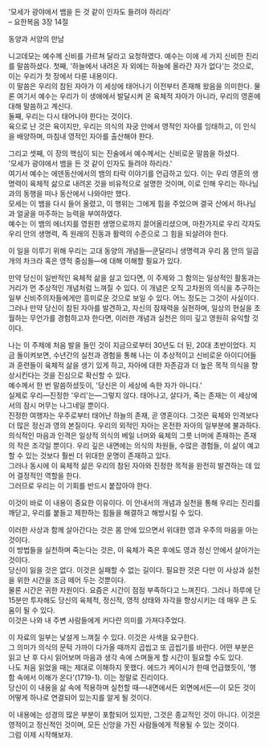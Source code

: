 '모세가 광야에서 뱀을 든 것 같이 인자도 들려야 하리라'  
– 요한복음 3장 14절

동양과 서양의 만남

니고데모는 예수께 신비를 가르쳐 달라고 요청하였다. 예수는 이에 세 가지 신비한 진리를 말씀하셨다. 첫째, '하늘에서 내려온 자 외에는 하늘에 올라간 자가 없다'는 것으로, 이는 우리가 첫 장에서 다룬 내용이다.  
이 말씀은 우리의 참된 자아가 이 세상에 태어나기 이전부터 존재해 왔음을 의미한다. 물론 여기서 예수는 우리가 이 생애에서 발달시켜 온 육체적 자아가 아니라, 우리의 영혼에 대해 말씀하고 계신다.  
둘째, 우리는 다시 태어나야 한다는 것이다.  
육으로 난 것은 육이지만, 우리는 의식의 자궁 안에서 영적인 자아를 잉태하고, 이 인식을 배양하며, 마침내 영적인 자아를 출산해야 한다.  

그리고 셋째, 이 장의 핵심이 되는 진술에서 예수께서는 신비로운 말씀을 하셨다.  
'모세가 광야에서 뱀을 든 것 같이 인자도 들려야 하리라.'  
여기서 예수는 에덴동산에서의 뱀의 타락 이야기를 언급하고 있다. 이는 우리 영혼의 생명력이 육체적 삶으로 내려온 것을 비유적으로 설명한 것이며, 이로 인해 우리는 하나님과의 동행을 떠나 동산에서 나와야만 했다.  
모세는 이 뱀을 다시 들어 올렸고, 이 행위는 그에게 힘을 주었으며 결국 산에서 하나님과 얼굴을 마주하는 능력을 부여하였다.  
예수는 이 뱀의 에너지를 영원한 생명으로까지 끌어올리셨으며, 마찬가지로 우리 각자도 우리 안의 생명력, 즉 원래의 진동과 활력의 수준으로 그 힘을 되살려야 한다.  

이 일을 이루기 위해 우리는 고대 동양의 개념들—쿤달리니 생명력과 우리 몸 안의 일곱 개의 차크라 혹은 영적 중심들—에 대해 이해할 필요가 있다.

만약 당신이 일반적인 육체적 삶을 살고 있다면, 이 주제와 그 함의는 일상적인 활동과는 거리가 먼 추상적인 개념처럼 느껴질 수 있다. 이 개념은 오직 고차원의 의식을 추구하는 일부 신비주의자들에게만 흥미로운 것으로 보일 수 있다. 어느 정도는 그것이 사실이다. 그러나 만약 당신이 참된 자아를 발견하고, 자신의 잠재력을 실현하며, 일상의 현실을 초월하는 무언가를 경험하고자 한다면, 이러한 개념과 실천은 의미 깊고 영원히 유익할 것이다.

나는 이 주제에 처음 발을 들인 것이 지금으로부터 30년도 더 된, 20대 초반이었다. 지금 돌이켜보면, 수년간의 실천과 경험을 통해 나는 이 추상적이고 신비로운 아이디어들과 훈련들이 육체적 삶을 생기 있게 하고, 자아에 대한 자존감과 더 높은 목적 의식을 향상시킨다는 것을 진심으로 확신할 수 있다.  
예수께서 한 번 말씀하셨듯이, '당신은 이 세상에 속한 자가 아니다.'  
실제로 우리—진정한 '우리'는—그렇지 않다. 태어나고, 살다가, 죽는 존재는 이 세상에서의 잠시 머무는 나그네일 뿐이다.  
진정한 여행자는 우주로부터 태어난 하늘의 존재, 곧 영혼이다. 그것은 육체와 인격보다 더 많은 정신과 영의 본질이다. 우리의 외적인 자아는 온전한 자아의 일부분에 불과하다. 의식적인 마음과 인격은 일상적 의식의 베일 너머와 육체의 그릇 너머에 존재하는 존재의 작은 조각일 뿐이다. 우리 깊은 내면에는 의식의 차원들, 수많은 경험들, 이 삶이 예고할 수 있는 것보다 훨씬 더 위대한 운명이 존재하고 있다.  
그러나 동시에 이 육체적 삶은 우리의 참된 자아와 진정한 목적을 완전히 발견하는 데 있어 결정적인 역할을 한다.  
그러므로 우리는 이 기회를 반드시 붙잡아야 한다.

이것이 바로 이 내용이 중요한 이유이다. 이 안내서의 개념과 실천을 통해 우리는 진리를 깨닫고, 우리를 붙들고 제한하는 힘들을 해결하고 해방시킬 수 있다.

이러한 사상과 함께 살아간다는 것은 몸 안에 있으면서 위대한 영과 우주의 마음을 아는 것이다.  
이 방법들을 실천하며 죽는다는 것은, 이 육체가 죽은 후에도 영과 정신 안에서 살아가는 것이다.  
당신이 잃을 것은 없다. 이것은 실패할 수 없는 길이다. 필요한 것은 다만 이 사상과 실천을 위한 시간을 조금 떼어 두는 것뿐이다.  
물론 시간은 귀한 자원이다. 요즘은 시간이 점점 부족하다고 느껴진다. 그러나 하루에 단 15분만 투자해도 당신의 육체적, 정신적, 영적 상태와 자각을 향상시키는 데 매우 큰 도움이 될 수 있다.  
이것은 나와 내 주변 사람들에게 커다란 의미를 가져다주었다.

이 자료의 일부는 낯설게 느껴질 수 있다. 이것은 사색을 요구한다.  
그 의미가 의식의 문턱 가까이 다가올 때까지 곱씹고 또 곱씹기를 바란다. 어떤 부분은 읽고 난 후 다시 읽어보며 마음과 생각 속에 스며들게 할 시간이 필요할 수도 있다.  
나도 처음 읽었을 때는 제대로 이해하지 못했다. 에드가 케이시가 한때 언급했듯이, '행함 속에서 이해가 온다'(1719-1). 이는 정말로 진리이다.  
당신이 이 내용을 삶 속에 적용하며 실천할 때—내면에서든 외면에서든—이 모든 것이 어떻게 하나로 연결되어 있는지를 알게 될 것이다.

이 내용에는 성경의 많은 부분이 포함되어 있지만, 그것은 종교적인 것이 아니다. 이것은 영적이고 정신적인 것이며, 모든 신앙을 가진 사람들에게 적용될 수 있는 것이다.  
그럼 이제 시작해보자.